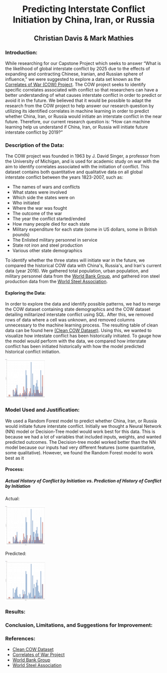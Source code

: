 
<h1 align="center">Predicting Interstate Conflict Initiation by China, Iran, or Russia</h1>
<h2 align="center">Christian Davis & Mark Mathies</h2>

<h3>Introduction:</h3>
<p>While researching for our Capstone Project which seeks to answer “What is the likelihood of global interstate conflict by 2025 due to the effects of expanding and contracting Chinese, Iranian, and Russian sphere of influence,” we were suggested to explore a data set known as the <a href="http://www.correlatesofwar.org/data-sets">Correlates of War (COW) Project</a>. The COW project seeks to identify specific correlates associated with conflict so that researchers can have a better understanding of what causes interstate conflict in order to predict or avoid it in the future. We believed that it would be possible to adapt the research from the COW project to help answer our research question by utilizing its identified correlates in machine learning in order to predict whether China, Iran, or Russia would initiate an interstate conflict in the near future. Therefore, our current research question is: “How can machine learning help us understand if China, Iran, or Russia will initiate future interstate conflict by 2019?”</p>

<h3>Description of the Data:</h3>
<p>The COW project was founded in 1963 by J. David Singer, a professor from the University of Michigan, and is used for academic study on war with the aim to identify correlates associated with the initiation of conflict. This dataset contains both quantitative and qualitative data on all global interstate conflict between the years 1823-2007, such as:</p>
<ul>
  <li>The names of wars and conflicts</li>
  <li>What states were involved</li>
  <li>Which side the states were on</li>
  <li>Who initiated</li>
  <li>Where the war was fought</li>
  <li>The outcome of the war</li>
  <li>The year the conflict started/ended</li>
  <li>How many people died for each state</li>
  <li>Military expenditure for each state (some in US dollars, some in British pounds)</li>
  <li>The Enlisted military personnel in service</li>
  <li>State rot iron and steel production</li>
  <li>Various other state demographics</li>
</ul>
<p>To identify whether the three states will initiate war in the future, we compared the historical COW data with China's, Russia's, and Iran's current data (year 2016). We gathered total population, urban population, and military personnel data from the <a href="https://www.worldbank.org/">World Bank Group</a>, and gathered iron steel production data from the <a href="https://www.worldsteel.org/en/dam/jcr:f9359dff-9546-4d6b-bed0-996201185b12/World+Steel+in+Figures+2018.pdf ">World Steel Association</a>.</p>

<h4>Exploring the Data:</h4>
<p>In order to explore the data and identify possible patterns, we had to merge the COW dataset containing state demographics and the COW dataset detailing militarized interstate conflict using SQL. After this, we removed rows of data where a cell was unknown, and removed columns unnecessary to the machine learning process. The resulting table of clean data can be found here <a href="https://docs.google.com/spreadsheets/d/1WI4fUjQMYAuqs0Nz9C6qdxPKz--uwpoRYRBe4IQqydQ/edit?usp=sharing">(Clean COW Dataset)</a>. Using this, we wanted to visualize how intestate conflict has been historically initiated. To gauge how the model would perform with the data, we compared how interstate conflict has been initiated historically with how the model predicted historical conflict initiation.</p>

<img src="historical_conflict.PNG" style="width:128px;height:128px;">

<h3>Model Used and Justification:</h3>
<p>We used a Random Forest model to predict whether China, Iran, or Russia would initiate future interstate conflict. Initially we thought a Neural Network (NN) model or Decision-Tree model would work best for this data. This is because we had a lot of variables that included inputs, weights, and wanted predicted outcomes. The Decision-tree model worked better than the NN model because our inputs had very different features (some quantitative, some qualitative). However, we found the Random Forest model to work best as it </p>

<h4>Process:</h4>
<h5>Actual History of Conflict by Initiation vs. Prediction of History of Conflict by Initiation</h5>
<p>Actual:</p>
<img src="historical_conflict.PNG" style="width:128px;height:128px;">
<p>Predicted:</p>
<img src="historical_conflict_predicted.PNG" style="width:128px;height:128px;">
<h3>Results:</h3>

<h3>Conclusion, Limitations, and Suggestions for Improvement:</h3>

<h3>References:</h3>
<ul>
 <li><a href="https://docs.google.com/spreadsheets/d/1WI4fUjQMYAuqs0Nz9C6qdxPKz--uwpoRYRBe4IQqydQ/edit?usp=sharing">Clean COW Dataset</a></li>
 <li><a href="http://www.correlatesofwar.org/data-sets">Correlates of War Project</a></li>
 <li><a href="https://www.worldbank.org/">World Bank Group</a></li>
 <li><a href="https://www.worldsteel.org/en/dam/jcr:f9359dff-9546-4d6b-bed0-996201185b12/World+Steel+in+Figures+2018.pdf ">World Steel Association</a></li>
</ul>
